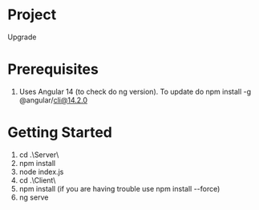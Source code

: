 # Project 
Upgrade

# Prerequisites
1. Uses Angular 14 (to check do ng version). To update do npm install -g @angular/cli@14.2.0

# Getting Started
1. cd .\Server\
2. npm install
3. node index.js
4. cd .\Client\
5. npm install (if you are having trouble use npm install --force)
6. ng serve